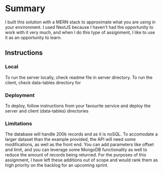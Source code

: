 # Summary

I built this solution with a MERN stack to approximate what you are using in your environment.
I used NextJS because I haven't had the opportunity to work with it very much, and when I do this type of assignment, I like to use it as an opportunity to learn.

## Instructions

### Local

To run the server locally, check readme file in server directory.
To run the client, check data-tables directory for

### Deployment

To deploy, follow instructions from your favourite service and deploy the server and client (data-tables) directories

### Limitations

The database will handle 200k records and as it is noSQL. To accomodate a larger dataset than the example provided, the API will need some modifications, as well as the front end. You can add parameters like offset and limit, and you can leverage some MongoDB functionality as well to reduce the amount of records being returned. For the purposes of this assignment, I have left these additions out of scope and would rank them as high priority on the backlog for an upcoming sprint.
